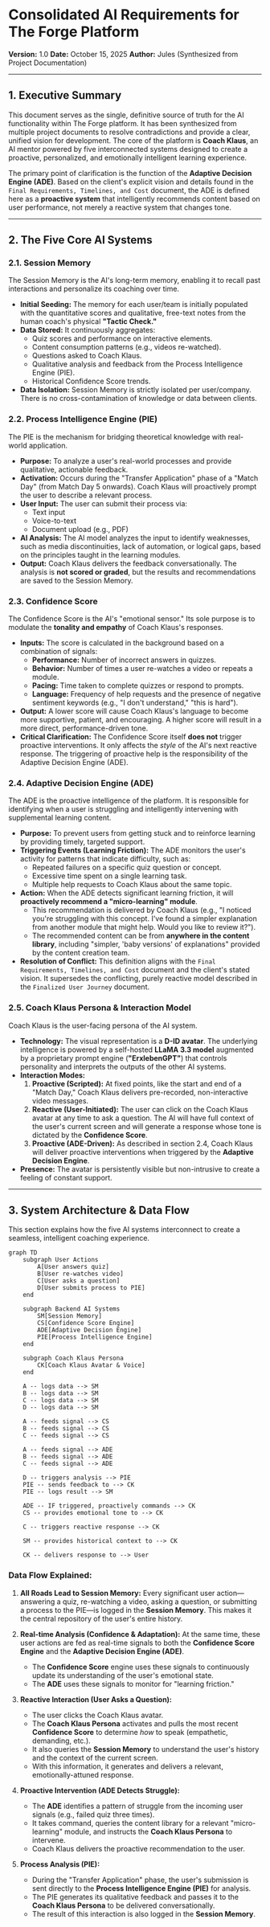 # Consolidated AI Requirements for The Forge Platform
**Version:** 1.0
**Date:** October 15, 2025
**Author:** Jules (Synthesized from Project Documentation)

---

## 1. Executive Summary

This document serves as the single, definitive source of truth for the AI functionality within The Forge platform. It has been synthesized from multiple project documents to resolve contradictions and provide a clear, unified vision for development. The core of the platform is **Coach Klaus**, an AI mentor powered by five interconnected systems designed to create a proactive, personalized, and emotionally intelligent learning experience.

The primary point of clarification is the function of the **Adaptive Decision Engine (ADE)**. Based on the client's explicit vision and details found in the `Final Requirements, Timelines, and Cost` document, the ADE is defined here as a **proactive system** that intelligently recommends content based on user performance, not merely a reactive system that changes tone.

---

## 2. The Five Core AI Systems

### 2.1. Session Memory
The Session Memory is the AI's long-term memory, enabling it to recall past interactions and personalize its coaching over time.

*   **Initial Seeding:** The memory for each user/team is initially populated with the quantitative scores and qualitative, free-text notes from the human coach's physical **"Tactic Check."**
*   **Data Stored:** It continuously aggregates:
    *   Quiz scores and performance on interactive elements.
    *   Content consumption patterns (e.g., videos re-watched).
    *   Questions asked to Coach Klaus.
    *   Qualitative analysis and feedback from the Process Intelligence Engine (PIE).
    *   Historical Confidence Score trends.
*   **Data Isolation:** Session Memory is strictly isolated per user/company. There is no cross-contamination of knowledge or data between clients.

### 2.2. Process Intelligence Engine (PIE)
The PIE is the mechanism for bridging theoretical knowledge with real-world application.

*   **Purpose:** To analyze a user's real-world processes and provide qualitative, actionable feedback.
*   **Activation:** Occurs during the "Transfer Application" phase of a "Match Day" (from Match Day 5 onwards). Coach Klaus will proactively prompt the user to describe a relevant process.
*   **User Input:** The user can submit their process via:
    *   Text input
    *   Voice-to-text
    *   Document upload (e.g., PDF)
*   **AI Analysis:** The AI model analyzes the input to identify weaknesses, such as media discontinuities, lack of automation, or logical gaps, based on the principles taught in the learning modules.
*   **Output:** Coach Klaus delivers the feedback conversationally. The analysis is **not scored or graded**, but the results and recommendations are saved to the Session Memory.

### 2.3. Confidence Score
The Confidence Score is the AI's "emotional sensor." Its sole purpose is to modulate the **tonality and empathy** of Coach Klaus's responses.

*   **Inputs:** The score is calculated in the background based on a combination of signals:
    *   **Performance:** Number of incorrect answers in quizzes.
    *   **Behavior:** Number of times a user re-watches a video or repeats a module.
    *   **Pacing:** Time taken to complete quizzes or respond to prompts.
    *   **Language:** Frequency of help requests and the presence of negative sentiment keywords (e.g., "I don't understand," "this is hard").
*   **Output:** A lower score will cause Coach Klaus's language to become more supportive, patient, and encouraging. A higher score will result in a more direct, performance-driven tone.
*   **Critical Clarification:** The Confidence Score itself **does not** trigger proactive interventions. It only affects the *style* of the AI's next reactive response. The triggering of proactive help is the responsibility of the Adaptive Decision Engine (ADE).

### 2.4. Adaptive Decision Engine (ADE)
The ADE is the proactive intelligence of the platform. It is responsible for identifying when a user is struggling and intelligently intervening with supplemental learning content.

*   **Purpose:** To prevent users from getting stuck and to reinforce learning by providing timely, targeted support.
*   **Triggering Events (Learning Friction):** The ADE monitors the user's activity for patterns that indicate difficulty, such as:
    *   Repeated failures on a specific quiz question or concept.
    *   Excessive time spent on a single learning task.
    *   Multiple help requests to Coach Klaus about the same topic.
*   **Action:** When the ADE detects significant learning friction, it will **proactively recommend a "micro-learning" module**.
    *   This recommendation is delivered by Coach Klaus (e.g., "I noticed you're struggling with this concept. I've found a simpler explanation from another module that might help. Would you like to review it?").
    *   The recommended content can be from **anywhere in the content library**, including "simpler, 'baby versions' of explanations" provided by the content creation team.
*   **Resolution of Conflict:** This definition aligns with the `Final Requirements, Timelines, and Cost` document and the client's stated vision. It supersedes the conflicting, purely reactive model described in the `Finalized User Journey` document.

### 2.5. Coach Klaus Persona & Interaction Model
Coach Klaus is the user-facing persona of the AI system.

*   **Technology:** The visual representation is a **D-ID avatar**. The underlying intelligence is powered by a self-hosted **LLaMA 3.3 model** augmented by a proprietary prompt engine (**"ErxlebenGPT"**) that controls personality and interprets the outputs of the other AI systems.
*   **Interaction Modes:**
    1.  **Proactive (Scripted):** At fixed points, like the start and end of a "Match Day," Coach Klaus delivers pre-recorded, non-interactive video messages.
    2.  **Reactive (User-Initiated):** The user can click on the Coach Klaus avatar at any time to ask a question. The AI will have full context of the user's current screen and will generate a response whose tone is dictated by the **Confidence Score**.
    3.  **Proactive (ADE-Driven):** As described in section 2.4, Coach Klaus will deliver proactive interventions when triggered by the **Adaptive Decision Engine**.
*   **Presence:** The avatar is persistently visible but non-intrusive to create a feeling of constant support.

---

## 3. System Architecture & Data Flow

This section explains how the five AI systems interconnect to create a seamless, intelligent coaching experience.

```mermaid
graph TD
    subgraph User Actions
        A[User answers quiz]
        B[User re-watches video]
        C[User asks a question]
        D[User submits process to PIE]
    end

    subgraph Backend AI Systems
        SM[Session Memory]
        CS[Confidence Score Engine]
        ADE[Adaptive Decision Engine]
        PIE[Process Intelligence Engine]
    end

    subgraph Coach Klaus Persona
        CK[Coach Klaus Avatar & Voice]
    end

    A -- logs data --> SM
    B -- logs data --> SM
    C -- logs data --> SM
    D -- logs data --> SM

    A -- feeds signal --> CS
    B -- feeds signal --> CS
    C -- feeds signal --> CS

    A -- feeds signal --> ADE
    B -- feeds signal --> ADE
    C -- feeds signal --> ADE

    D -- triggers analysis --> PIE
    PIE -- sends feedback to --> CK
    PIE -- logs result --> SM

    ADE -- IF triggered, proactively commands --> CK
    CS -- provides emotional tone to --> CK

    C -- triggers reactive response --> CK

    SM -- provides historical context to --> CK

    CK -- delivers response to --> User
```

### Data Flow Explained:

1.  **All Roads Lead to Session Memory:** Every significant user action—answering a quiz, re-watching a video, asking a question, or submitting a process to the PIE—is logged in the **Session Memory**. This makes it the central repository of the user's entire history.

2.  **Real-time Analysis (Confidence & Adaptation):** At the same time, these user actions are fed as real-time signals to both the **Confidence Score Engine** and the **Adaptive Decision Engine (ADE)**.
    *   The **Confidence Score** engine uses these signals to continuously update its understanding of the user's emotional state.
    *   The **ADE** uses these signals to monitor for "learning friction."

3.  **Reactive Interaction (User Asks a Question):**
    *   The user clicks the Coach Klaus avatar.
    *   The **Coach Klaus Persona** activates and pulls the most recent **Confidence Score** to determine *how* to speak (empathetic, demanding, etc.).
    *   It also queries the **Session Memory** to understand the user's history and the context of the current screen.
    *   With this information, it generates and delivers a relevant, emotionally-attuned response.

4.  **Proactive Intervention (ADE Detects Struggle):**
    *   The **ADE** identifies a pattern of struggle from the incoming user signals (e.g., failed quiz three times).
    *   It takes command, queries the content library for a relevant "micro-learning" module, and instructs the **Coach Klaus Persona** to intervene.
    *   Coach Klaus delivers the proactive recommendation to the user.

5.  **Process Analysis (PIE):**
    *   During the "Transfer Application" phase, the user's submission is sent directly to the **Process Intelligence Engine (PIE)** for analysis.
    *   The PIE generates its qualitative feedback and passes it to the **Coach Klaus Persona** to be delivered conversationally.
    *   The result of this interaction is also logged in the **Session Memory**.